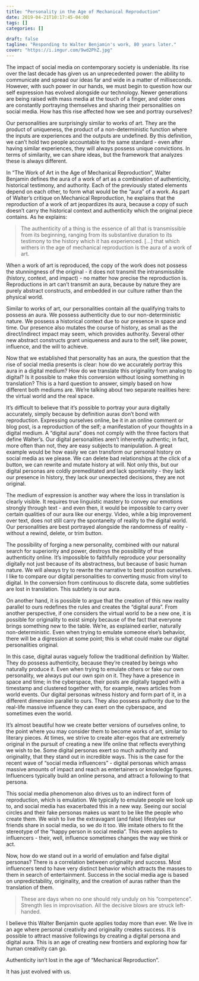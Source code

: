 ```yaml
---
title: "Personality in the Age of Mechanical Reproduction"
date: 2019-04-21T10:17:45-04:00
tags: []
categories: []

draft: false
tagline: "Responding to Walter Benjamin's work, 80 years later."
cover: "https://i.imgur.com/9wd2PhZ.jpg"
---
```


The impact of social media on contemporary society is undeniable. Its rise over the last decade has given us an unprecedented power: the ability to communicate and spread our ideas far and wide in a matter of milliseconds. However, with such power in our hands, we must begin to question how our self expression has evolved alongside our technology. Newer generations are being raised with mass media at the touch of a finger, and older ones are constantly portraying themselves and sharing their personalities on social media. How has this rise affected how we see and portray ourselves?

Our personalities are surprisingly similar to works of art. They are the product of uniqueness, the product of a non-deterministic function where the inputs are experiences and the outputs are undefined. By this definition, we can’t hold two people accountable to the same standard - even after having similar experiences, they will always possess unique convictions. In terms of similarity, we can share ideas, but the framework that analyzes these is always different.

In “The Work of Art in the Age of Mechanical Reproduction”, Walter Benjamin defines the aura of a work of art as a combination of authenticity, historical testimony, and authority. Each of the previously stated elements depend on each other, to form what would be the “aura” of a work. As part of Walter’s critique on Mechanical Reproduction, he explains that the reproduction of a work of art jeopardizes its aura, because a copy of such doesn’t carry the historical context and authenticity which the original piece contains. As he explains:

> The authenticity of a thing is the essence of all that is transmissible from its beginning, ranging from its substantive duration to its testimony to the history which it has experienced. [...] that which withers in the age of mechanical reproduction is the aura of a work of art.

When a work of art is reproduced, the copy of the work does not possess the stunningness of the original - it does not transmit the intransmissible (history, context, and impact) - no matter how precise the reproduction is. Reproductions in art can’t transmit an aura, because by nature they are purely abstract constructs, and embedded in our culture rather than the physical world.

Similar to works of art, our personalities contain all the qualifying traits to possess an aura. We possess authenticity due to our non-deterministic nature. We possess a historical context due to our presence in space and time. Our presence also mutates the course of history, as small as the direct/indirect impact may seem, which provides authority. Several other new abstract constructs grant uniqueness and aura to the self, like power, influence, and the will to achieve. 

Now that we established that personality has an aura, the question that the rise of social media presents is clear: how do we accurately portray this aura in a digital medium? How do we translate this originality from analog to digital? Is it possible to make this conversion without losing something in translation? This is a hard question to answer, simply based on how different both mediums are. We’re talking about two separate realities here: the virtual world and the real space. 

It’s difficult to believe that it’s possible to portray your aura digitally accurately, simply because by definition auras don’t bond with reproduction. Expressing ourselves online, be it in an online comment or blog post, is a reproduction of the self; a manifestation of your thoughts in a digital medium. A “digital aura” does not comply with the three factors that define Walter’s. Our digital personalities aren’t inherently authentic; in fact, more often than not, they are easy subjects to manipulation. A great example would be how easily we can transform our personal history on social media as we please. We can delete bad relationships at the click of a button, we can rewrite and mutate history at will. Not only this, but our digital personas are coldly premeditated and lack spontaneity - they lack our presence in history, they lack our unexpected decisions, they are not original.

The medium of expression is another way where the loss in translation is clearly visible. It requires true linguistic mastery to convey our emotions strongly through text - and even then, it would be impossible to carry over certain qualities of our aura like our energy. Video, while a big improvement over text, does not still carry the spontaneity of reality to the digital world. Our personalities are best portrayed alongside the randomness of reality - without a rewind, delete, or trim button.

The possibility of forging a new personality, combined with our natural search for superiority and power, destroys the possibility of true authenticity online. It’s impossible to faithfully reproduce your personality digitally not just because of its abstractness, but because of basic human nature. We will always try to rewrite the narrative to best position ourselves. I like to compare our digital personalities to converting music from vinyl to digital. In the conversion from continuous to discrete data, some subtleties are lost in translation. This subtlety is our aura.

On another hand, it is possible to argue that the creation of this new reality parallel to ours redefines the rules and creates the “digital aura”. From another perspective, if one considers the virtual world to be a new one, it is possible for originality to exist simply because of the fact that everyone brings something new to the table. We’re, as explained earlier, naturally non-deterministic. Even when trying to emulate someone else’s behavior, there will be a digression at some point; this is what could make our digital personalities original. 

In this case, digital auras vaguely follow the traditional definition by Walter. They do possess authenticity, because they’re created by beings who naturally produce it. Even when trying to emulate others or fake our own personality, we always put our own spin on it. They have a presence in space and time; in the cyberspace, their posts are digitally tagged with a timestamp and clustered together with, for example, news articles from world events. Our digital personas witness history and form part of it, in a different dimension parallel to ours. They also possess authority due to the real-life massive influence they can exert on the cyberspace, and sometimes even the world. 

It’s almost beautiful how we create better versions of ourselves online, to the point where you may consider them to become works of art, similar to literary pieces. At times, we strive to create alter-egos that are extremely original in the pursuit of creating a new life online that reflects everything we wish to be. Some digital personas exert so much authority and originality, that they stand out in incredible ways. This is the case for the recent wave of “social media influencers” - digital personas which amass massive amounts of impact and reach as entertainers or knowledge figures. Influencers typically build an online persona, and attract a following to that persona. 

This social media phenomenon also drives us to an indirect form of reproduction, which is emulation. We typically to emulate people we look up to, and social media has exacerbated this in a new way. Seeing our social circles and their fake personas makes us want to be like the people who create them. We wish to live the extravagant (and false) lifestyles our friends share in social media, so we do it too. We imitate others to fit the stereotype of the “happy person in social media”. This even applies to influencers - their, well, influence sometimes changes the way we think or act.

Now, how do we stand out in a world of emulation and false digital personas? There is a correlation between originality and success. Most influencers tend to have very distinct behavior which attracts the masses to them in search of entertainment. Success in the social media age is based on unpredictability, originality, and the creation of auras rather than the translation of them.

> These are days when no one should rely unduly on his “competence”. Strength lies in improvisation. All the decisive blows are struck left-handed.

I believe this Walter Benjamin quote applies today more than ever. We live in an age where personal creativity and originality creates success. It is possible to attract massive followings by creating a digital persona and digital aura. This is an age of creating new frontiers and exploring how far human creativity can go. 

Authenticity isn’t lost in the age of “Mechanical Reproduction”. 

It has just evolved with us.
